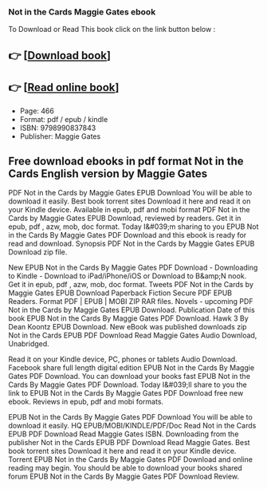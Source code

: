 ### Not in the Cards Maggie Gates ebook

To Download or Read This book click on the link button below :

## 👉  [**[Download book](http://ebooksharez.info/download.php?group=book&from=github.com&id=717634&lnk=1064 "Download book")**]

## 👉  [**[Read online book](http://ebooksharez.info/download.php?group=book&from=github.com&id=717634&lnk=1064 "Read online book")**]


* Page: 466
* Format: pdf / epub / kindle
* ISBN: 9798990837843
* Publisher: Maggie Gates



## Free download ebooks in pdf format Not in the Cards English version by Maggie Gates


PDF Not in the Cards by Maggie Gates EPUB Download You will be able to download it easily. Best book torrent sites Download it here and read it on your Kindle device. Available in epub, pdf and mobi format PDF Not in the Cards by Maggie Gates EPUB Download, reviewed by readers. Get it in epub, pdf , azw, mob, doc format. Today I&amp;#039;m sharing to you EPUB Not in the Cards By Maggie Gates PDF Download and this ebook is ready for read and download. Synopsis PDF Not in the Cards by Maggie Gates EPUB Download zip file.

New EPUB Not in the Cards By Maggie Gates PDF Download - Downloading to Kindle - Download to iPad/iPhone/iOS or Download to B&amp;amp;N nook. Get it in epub, pdf , azw, mob, doc format. Tweets PDF Not in the Cards by Maggie Gates EPUB Download Paperback Fiction Secure PDF EPUB Readers. Format PDF | EPUB | MOBI ZIP RAR files. Novels - upcoming PDF Not in the Cards by Maggie Gates EPUB Download. Publication Date of this book EPUB Not in the Cards By Maggie Gates PDF Download. Hawk 3 By Dean Koontz EPUB Download. New eBook was published downloads zip Not in the Cards EPUB PDF Download Read Maggie Gates Audio Download, Unabridged.

Read it on your Kindle device, PC, phones or tablets Audio Download. Facebook share full length digital edition EPUB Not in the Cards By Maggie Gates PDF Download. You can download your books fast EPUB Not in the Cards By Maggie Gates PDF Download. Today I&amp;#039;ll share to you the link to EPUB Not in the Cards By Maggie Gates PDF Download free new ebook. Reviews in epub, pdf and mobi formats.

EPUB Not in the Cards By Maggie Gates PDF Download You will be able to download it easily. HQ EPUB/MOBI/KINDLE/PDF/Doc Read Not in the Cards EPUB PDF Download Read Maggie Gates ISBN. Downloading from the publisher Not in the Cards EPUB PDF Download Read Maggie Gates. Best book torrent sites Download it here and read it on your Kindle device. Torrent EPUB Not in the Cards By Maggie Gates PDF Download and online reading may begin. You should be able to download your books shared forum EPUB Not in the Cards By Maggie Gates PDF Download Review.





